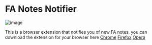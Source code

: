 # FA Notes Notifier

![image](https://image.ibb.co/gc26RF/Screen_Shot1.png)

This is a browser extension that notifies you of new FA notes. you can download the extension for your browser here
[Chrome](https://chrome.google.com/webstore/detail/fa-notes-notifier/jnopajjjgbhbdlbnoefacpmhcmehkigf)
[Firefox](https://addons.mozilla.org/en-US/firefox/addon/fa-notes-notifier/)
[Opera](Pending)
